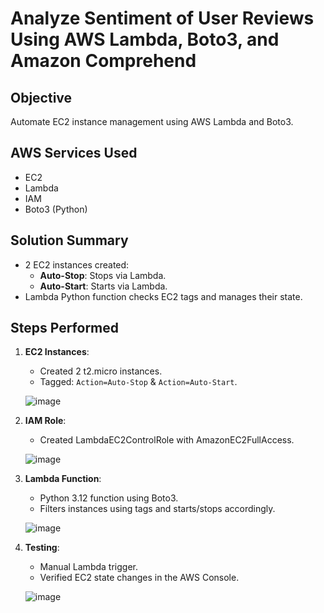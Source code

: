 # Analyze Sentiment of User Reviews Using AWS Lambda, Boto3, and Amazon Comprehend

## Objective
Automate EC2 instance management using AWS Lambda and Boto3.

## AWS Services Used
- EC2
- Lambda
- IAM
- Boto3 (Python)

## Solution Summary
- 2 EC2 instances created:
  - **Auto-Stop**: Stops via Lambda.
  - **Auto-Start**: Starts via Lambda.
- Lambda Python function checks EC2 tags and manages their state.

## Steps Performed
1. **EC2 Instances**:
   - Created 2 t2.micro instances.
   - Tagged: `Action=Auto-Stop` & `Action=Auto-Start`.
  
    ![image](https://github.com/user-attachments/assets/349f241a-65d9-43fb-8542-9526c4bcaa67)


2. **IAM Role**:
   - Created LambdaEC2ControlRole with AmazonEC2FullAccess.
  
    ![image](https://github.com/user-attachments/assets/dcaf5499-3fc9-43e4-9528-b76196b0a81f)


3. **Lambda Function**:
   - Python 3.12 function using Boto3.
   - Filters instances using tags and starts/stops accordingly.
  
    ![image](https://github.com/user-attachments/assets/f9bcef9b-ee15-4054-8110-eee3bb17918a)


4. **Testing**:
   - Manual Lambda trigger.
   - Verified EC2 state changes in the AWS Console.
  
   ![image](https://github.com/user-attachments/assets/a5a4736c-c75b-459f-b7c2-0d0a4e3b1d32)



